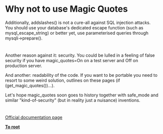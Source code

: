 # Why not to use Magic Quotes





Additionally, addslashes() is not a cure-all against SQL injection attacks. You should use your database&apos;s dedicated escape function (such as mysql_escape_string) or better yet, use parameterised queries through mysqli-&gt;prepare().

  

#



Another reason against it: security. You could be lulled in a feeling of false security if you have magic_quotes=On on a test server and Off on production server. 

And another: readability of the code. If you want to be portable you need to resort to some weird solution, outlines on these pages (if (get_magic_quotes())...).

Let&apos;s hope magic_quotes soon goes to history together with safe_mode and similar &quot;kind-of-security&quot; (but in reality just a nuisance) inventions.

  

#

[Official documentation page](https://www.php.net/manual/en/security.magicquotes.whynot.php)

**[To root](/README.md)**